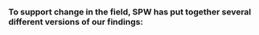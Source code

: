 ### To support change in the field, SPW has put together several different versions of our findings:
